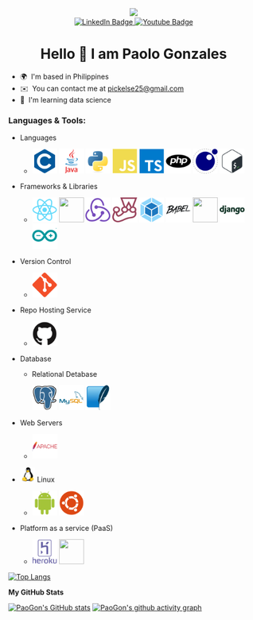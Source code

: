 <div id="header" align="center">
  <img src="https://media2.giphy.com/media/xUA7bdpLxQhsSQdyog/giphy.gif?cid=790b7611862e43d189884fe4edf2ca2598db658fefe42e70&rid=giphy.gif&ct=g" width="300"/>
  <div id="badges">
    <a href="your-linkedin-URL">
      <img src="https://img.shields.io/badge/LinkedIn-blue?style=for-the-badge&logo=linkedin&logoColor=white" alt="LinkedIn Badge"/>
    </a>
    <a href="http://www.instagram.com/raabbittttttt/">
      <img src="https://img.shields.io/badge/Instagram-red?style=for-the-badge&logo=instagram&logoColor=white" alt="Youtube Badge"/>
    </a>
  </div>
  <h1> Hello 👋 I am Paolo Gonzales</h1>
</div>

* 🌍  I'm based in Philippines
* ✉️  You can contact me at [pickelse25@gmail.com](mailto:pickelse25@gmail.com)
* 🧠  I'm learning data science

### Languages & Tools:
* Languages
  * <div>
    <img src="https://github.com/devicons/devicon/blob/master/icons/c/c-plain.svg" width="50" height="50" />
    <img src="https://github.com/devicons/devicon/blob/master/icons/java/java-original-wordmark.svg" width="50" height="50"/>
    <img src="https://github.com/devicons/devicon/blob/master/icons/python/python-original.svg" width="50" height=50/>
    <img src="https://github.com/devicons/devicon/blob/master/icons/javascript/javascript-plain.svg" width="50" height=50/>
    <img src="https://github.com/devicons/devicon/blob/master/icons/typescript/typescript-plain.svg" width="50" height=50/>
    <img src="https://github.com/devicons/devicon/blob/master/icons/php/php-plain.svg" width="50" height=50/>
    <img src="https://github.com/devicons/devicon/blob/master/icons/lua/lua-original.svg" width="50" height=50/>
    <img src="https://github.com/devicons/devicon/blob/master/icons/bash/bash-original.svg" width="50" height=50/>
  </div>

* Frameworks & Libraries
  * <div>
      <img src="https://github.com/devicons/devicon/blob/master/icons/react/react-original.svg" width="50" height=50/>
      <img src="https://react-query-v3.tanstack.com/_next/static/images/emblem-light-628080660fddb35787ff6c77e97ca43e.svg" width="50" height=50/>
      <img src="https://github.com/devicons/devicon/blob/master/icons/redux/redux-original.svg" width="50" height=50/>
      <img src="https://github.com/devicons/devicon/blob/master/icons/jest/jest-plain.svg" width="50" height=50/>
      <img src="https://github.com/devicons/devicon/blob/master/icons/webpack/webpack-original.svg" width="50" height=50/>
      <img src="https://github.com/devicons/devicon/blob/master/icons/babel/babel-plain.svg" width="50" height=50/>
      <img src="https://typegraphql.com/img/logo.png" width="50" height=50/>
      <img src="https://github.com/devicons/devicon/blob/master/icons/django/django-plain-wordmark.svg" width="50" height=50/>
      <img src="https://github.com/devicons/devicon/blob/master/icons/arduino/arduino-original.svg" width="50" height=50/>
  </div>

* Version Control
  * <div>
      <img src="https://github.com/devicons/devicon/blob/master/icons/git/git-original.svg" width="50" height=50/>
  </div>

* Repo Hosting Service
  * <div>
    <img src="https://github.com/devicons/devicon/blob/master/icons/github/github-original.svg" width="50" height=50/>
  </div>

* Database
  * <div>
    <p>Relational Detabase</p>
    <div>
      <img src="https://github.com/devicons/devicon/blob/master/icons/postgresql/postgresql-original.svg" width="50" height=50/>
      <img src="https://github.com/devicons/devicon/blob/master/icons/mysql/mysql-original-wordmark.svg" width="50" height=50/>
      <img src="https://github.com/devicons/devicon/blob/master/icons/sqlite/sqlite-original.svg" width="50" height=50/>
    </div>
  </div>

* Web Servers
  * <div>
      <img src="https://github.com/devicons/devicon/blob/master/icons/apache/apache-original-wordmark.svg" width="50" height=50/>
  </div>

* <img src="https://github.com/devicons/devicon/blob/master/icons/linux/linux-original.svg" width="30" height="30"> Linux
  * <div>
    <img src="https://github.com/devicons/devicon/blob/master/icons/android/android-original.svg" width="50" height=50/>
    <img src="https://github.com/devicons/devicon/blob/master/icons/ubuntu/ubuntu-plain.svg" width="50" height=50/>
  </div>

* Platform as a service (PaaS)
  * <div> 
      <img src="https://github.com/devicons/devicon/blob/master/icons/heroku/heroku-original-wordmark.svg" width="50" height=50/>
      <img src="https://cdn.freebiesupply.com/logos/large/2x/netlify-logo-png-transparent.png" width="50" height=50/>
  </div>


[![Top Langs](https://github-readme-stats-ten-gilt.vercel.app/api/top-langs/?username=PaoGon&layout=compact&theme=vision-friendly-dark)](https://github.com/anuraghazra/github-readme-stats)
                    
<b>My GitHub Stats</b>

<a href="http://www.github.com/PaoGon"><img src="https://github-readme-stats-ten-gilt.vercel.app/api?username=PaoGon&show_icons=true&hide=&count_private=true&title_color=0891b2&text_color=ffffff&icon_color=0891b2&bg_color=1c1917&hide_border=true&show_icons=true" alt="PaoGon's GitHub stats" /></a>
[![PaoGon's github activity graph](https://github-readme-activity-graph.cyclic.app/graph?username=PaoGon&theme=tokyo-night)](https://github.com/PaoGon/github-readme-activity-graph)
